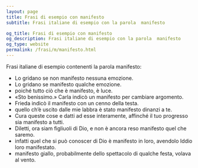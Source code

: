 ```yaml
---
layout: page
title: Frasi di esempio con manifesto 
subtitle: Frasi italiane di esempio con la parola  manifesto

og_title: Frasi di esempio con manifesto 
og_description: Frasi italiane di esempio con la parola  manifesto
og_type: website
permalink: /frasi/m/manifesto.html
---
```


Frasi italiane di esempio contenenti la parola manifesto:


- Lo gridano se non manifesto nessuna emozione.
- Lo gridano se manifesto qualche emozione.
- poiché tutto ciò che è manifesto, è luce.
- «Sto benissimo.» Carla indicò un manifesto per cambiare argomento.
- Frieda indicò il manifesto con un cenno della testa.
- quello ch’è uscito dalle mie labbra è stato manifesto dinanzi a te.
- Cura queste cose e datti ad esse interamente, affinché il tuo progresso sia manifesto a tutti.
- Diletti, ora siam figliuoli di Dio, e non è ancora reso manifesto quel che saremo.
- infatti quel che si può conoscer di Dio è manifesto in loro, avendolo Iddio loro manifestato.
- manifesto giallo, probabilmente dello spettacolo di qualche festa, volava al vento.
